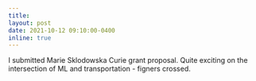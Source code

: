```yaml
---
title:
layout: post
date: 2021-10-12 09:10:00-0400
inline: true
---
```


I submitted Marie Sklodowska Curie grant proposal. Quite exciting on the intersection of ML and transportation - figners crossed.
